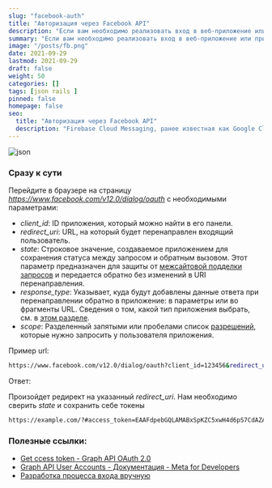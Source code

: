 ```yaml
---
slug: "facebook-auth"
title: "Авторизация через Facebook API"
description: "Если вам необходимо реализовать вход в веб-приложение или приложение для компьютера через браузер без использования наших SDK, можно создать для себя процесс входа с использованием перенаправлений в браузере."
summary: "Если вам необходимо реализовать вход в веб-приложение или приложение для компьютера через браузер без использования наших SDK, можно создать для себя процесс входа с использованием перенаправлений в браузере."
image: "/posts/fb.png"
date: 2021-09-29
lastmod: 2021-09-29
draft: false
weight: 50
categories: []
tags: [json rails ]
pinned: false
homepage: false
seo:
  title: "Авторизация через Facebook API"
  description: "Firebase Cloud Messaging, ранее известная как Google Cloud Messaging, является кроссплатформенным облачным решением для отправки сообщений и уведомлений."
---
```


![json](/posts/firebase.png "json")

### Сразу к сути
Перейдите в браузере на страницу _https://www.facebook.com/v12.0/dialog/oauth_ с необходимыми параметрами:

- _client_id_:  ID приложения, который можно найти в его панели.
- _redirect_uri_: URL, на который будет перенаправлен входящий пользователь.
- _state_: Строковое значение, создаваемое приложением для сохранения статуса между запросом и обратным вызовом. Этот параметр предназначен для защиты от [межсайтовой подделки запросов](https://en.wikipedia.org/wiki/Cross-site_request_forgery) и передается обратно без изменений в URI перенаправления.
- _response_type_: Указывает, куда будут добавлены данные ответа при перенаправлении обратно в приложение: в параметры или во фрагменты URL. Сведения о том, какой тип приложения выбрать, см. в [этом разделе](https://developers.facebook.com/docs/facebook-login/manually-build-a-login-flow/#confirm). 
- _scope_: Разделенный запятыми или пробелами список [разрешений](https://developers.facebook.com/docs/facebook-login/permissions/), которые нужно запросить у пользователя приложения.

Пример url:
```sh
https://www.facebook.com/v12.0/dialog/oauth?client_id=123456&redirect_uri=https://example.com/&scope=instagram_basic,instagram_content_publish,instagram_manage_insights,pages_show_list,pages_read_engagement&response_type=token&state=test_state
```

Ответ:

Произойдет редирект на указанный _redirect_uri_. Нам необходимо сверить _state_ и сохранить себе токены
```sh
https://example.com/?#access_token=EAAFdpebGQLAMABxSpKZC5xwH4d6pS7CdAZADASiW2ZBdbGYlsHAkTjh6mGpE66aEL6mZAPi6TaQcYcfu2lZBOyvDsy7WkcBM3U5J0uCuB7g0uG7ZBAd62rI4ZCZCuDct4CzVgcZA8tfrunm3pRXCbhHhlpf2Xa280umGw2UAwz3VZAAfpLOTC1u3UesRuuhLbQwdNvxO5Y8pvOBZCk0vIwPUnqg&data_access_expiration_time=1343274084&expires_in=7116&long_lived_token=EAAFcpebGQLABAGC0OdZBd28h6f4GDFXdsUGJsN3C7YdvfX2CmWXCGZAHQlZBAsSsZCcTURa8dSsg1LgtNHpwnSJMUHoZA3VV3DG5tj5ZBm2K8ZCSBNBJ2oK1M9QqJHxN08EGQ9WKPok4XjmJKxR7ZC3dnnCfsvkCcZC5WJXhJ3IoxjytWsoPw2iEO&state=test_state
```

### Полезные ссылки:
- [Get ccess token - Graph API OAuth 2.0](https://youtu.be/iN9Y7twSz7M)
- [Graph API User Accounts - Документация - Meta for Developers](https://developers.facebook.com/docs/graph-api/reference/user/accounts/)
- [Разработка процесса входа вручную](https://developers.facebook.com/docs/facebook-login/manually-build-a-login-flow/)